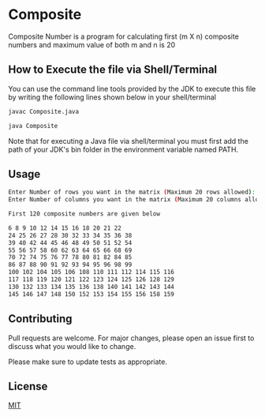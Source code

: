 # Composite

Composite Number is a program for calculating first (m X n) composite numbers and maximum value of both m and n is 20

## How to Execute the file via Shell/Terminal

You can use the command line tools provided by the JDK to execute this file by writing the following lines shown below in your shell/terminal

```bash
javac Composite.java
```

```bash
java Composite
```

Note that for executing a Java file via shell/terminal you must first add the path of your JDK's bin folder in the environment variable named PATH.

## Usage

```bash
Enter Number of rows you want in the matrix (Maximum 20 rows allowed): 10
Enter Number of columns you want in the matrix (Maximum 20 columns allowed): 12

First 120 composite numbers are given below

6 8 9 10 12 14 15 16 18 20 21 22
24 25 26 27 28 30 32 33 34 35 36 38
39 40 42 44 45 46 48 49 50 51 52 54
55 56 57 58 60 62 63 64 65 66 68 69
70 72 74 75 76 77 78 80 81 82 84 85
86 87 88 90 91 92 93 94 95 96 98 99
100 102 104 105 106 108 110 111 112 114 115 116
117 118 119 120 121 122 123 124 125 126 128 129
130 132 133 134 135 136 138 140 141 142 143 144
145 146 147 148 150 152 153 154 155 156 158 159
```

## Contributing

Pull requests are welcome. For major changes, please open an issue first to discuss what you would like to change.

Please make sure to update tests as appropriate.

## License

[MIT](https://choosealicense.com/licenses/mit/)
